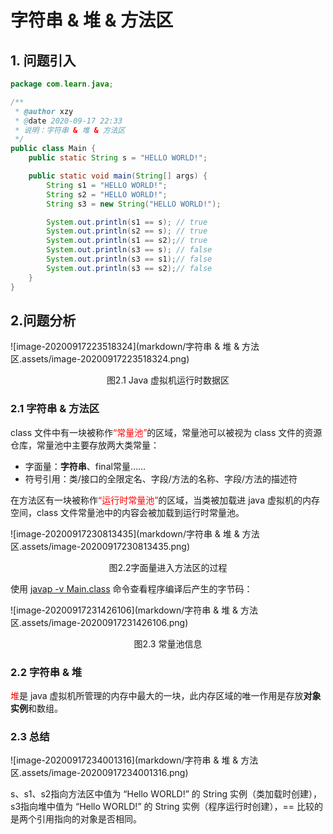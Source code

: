 # 字符串 & 堆 & 方法区

## 1. 问题引入

```java
package com.learn.java;

/**
 * @author xzy
 * @date 2020-09-17 22:33
 * 说明：字符串 & 堆 & 方法区
 */
public class Main {
    public static String s = "HELLO WORLD!";

    public static void main(String[] args) {
        String s1 = "HELLO WORLD!";
        String s2 = "HELLO WORLD!";
        String s3 = new String("HELLO WORLD!");

        System.out.println(s1 == s); // true
        System.out.println(s2 == s); // true
        System.out.println(s1 == s2);// true
        System.out.println(s3 == s); // false
        System.out.println(s3 == s1);// false
        System.out.println(s3 == s2);// false
    }
}
```

## 2.问题分析

![image-20200917223518324](markdown/字符串 & 堆 & 方法区.assets/image-20200917223518324.png)

<center>图2.1 Java 虚拟机运行时数据区</center>

### 2.1 字符串 & 方法区

class 文件中有一块被称作<font color = red>“常量池”</font>的区域，常量池可以被视为 class 文件的资源仓库，常量池中主要存放两大类常量：

- 字面量：**字符串**、final常量……
- 符号引用：类/接口的全限定名、字段/方法的名称、字段/方法的描述符

在方法区有一块被称作<font color = red>“运行时常量池”</font>的区域，当类被加载进 java 虚拟机的内存空间，class 文件常量池中的内容会被加载到运行时常量池。

![image-20200917230813435](markdown/字符串 & 堆 & 方法区.assets/image-20200917230813435.png)

<center>图2.2字面量进入方法区的过程</center>

使用 <u>javap -v Main.class</u> 命令查看程序编译后产生的字节码：

![image-20200917231426106](markdown/字符串 & 堆 & 方法区.assets/image-20200917231426106.png)

<center>图2.3 常量池信息</center>

### 2.2 字符串 & 堆

<font color = red>堆</font>是 java 虚拟机所管理的内存中最大的一块，此内存区域的唯一作用是存放**对象实例**和数组。

### 2.3 总结

![image-20200917234001316](markdown/字符串 & 堆 & 方法区.assets/image-20200917234001316.png)

s、s1、s2指向方法区中值为 “Hello WORLD!” 的 String 实例（类加载时创建），s3指向堆中值为 “Hello WORLD!” 的 String 实例（程序运行时创建），== 比较的是两个引用指向的对象是否相同。